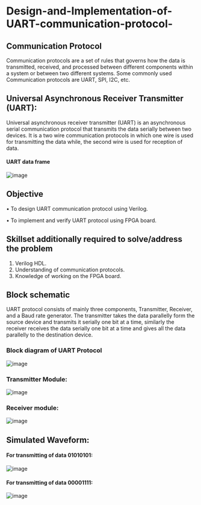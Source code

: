 # Design-and-Implementation-of-UART-communication-protocol-
## Communication Protocol
Communication protocols are a set of rules that governs how the data is transmitted, received, and processed between different components within a system or between two different systems. Some commonly used Communication protocols are UART, SPI, I2C, etc.
## Universal Asynchronous Receiver Transmitter (UART):
Universal asynchronous receiver transmitter (UART) is an asynchronous serial communication protocol that transmits the data serially between two devices. It is a two wire communication protocols in which one wire is used for transmitting the data while, the second wire is used for reception of data.

#### UART data frame
![image](https://github.com/875keshav/Design-and-Implementation-of-UART-communication-protocol-/assets/126338618/4a7f56e2-9937-4347-a956-a6d47f0d1dee)

## Objective
• To design UART communication protocol using Verilog.

• To implement and verify UART protocol using FPGA board.

## Skillset additionally required to solve/address the problem
1. Verilog HDL.
2. Understanding of communication protocols.
3. Knowledge of working on the FPGA board.

## Block schematic
UART protocol consists of mainly three components, Transmitter, Receiver, and a Baud rate generator. The transmitter takes the data parallelly form the source device and transmits it serially one bit at a time, similarly the receiver receives the data serially one bit at a time and gives all the data parallelly to the destination device.


### Block diagram of UART Protocol
![image](https://github.com/875keshav/Design-and-Implementation-of-UART-communication-protocol-/assets/126338618/5cab96ae-abdb-4d7a-9489-071d94c02e2a)
                                              
### Transmitter Module:
![image](https://github.com/875keshav/Design-and-Implementation-of-UART-communication-protocol-/assets/126338618/74ebc838-43f5-494a-962a-318977e37754)
      
                                  
### Receiver module:
![image](https://github.com/875keshav/Design-and-Implementation-of-UART-communication-protocol-/assets/126338618/779a629f-0713-47b3-8b1b-f66395ce2ad6)


## Simulated Waveform:
#### For transmitting of data 01010101:
![image](https://github.com/875keshav/Design-and-Implementation-of-UART-communication-protocol-/assets/126338618/21cd93c6-f1d0-44d7-9de3-4e95c81199f0)


#### For transmitting of data 00001111:
![image](https://github.com/875keshav/Design-and-Implementation-of-UART-communication-protocol-/assets/126338618/d1fa1137-e9d6-4455-a50b-3476604841bc)


